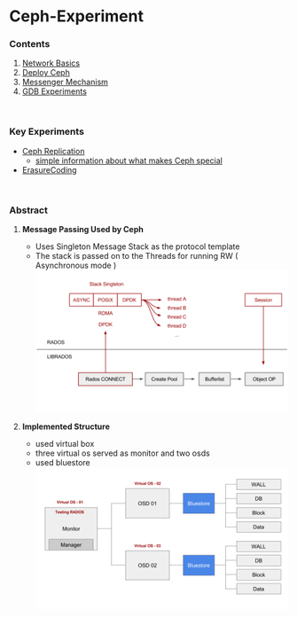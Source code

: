 # Ceph-Experiment

### Contents
1. [Network Basics](/network-basic)
2. [Deploy Ceph](/ceph-deploy)
3. [Messenger Mechanism](/messenger)
4. [GDB Experiments](/gdb-Experiment)

<br>


### Key Experiments
- [Ceph Replication](Ceph-Replication)
  - [simple information about what makes Ceph special](Ceph-Replication/crush.md)
- [ErasureCoding](ErasureCoding-Experiment)

<br>

### Abstract

1. **Message Passing Used by Ceph**
    - Uses Singleton Message Stack as the protocol template
    - The stack is passed on to the Threads for running RW ( Asynchronous mode )
![image-2](img/2_i.png)


2. **Implemented Structure**
    - used virtual box
    - three virtual os served as monitor and two osds
    - used bluestore
![ceph_structure](/ceph-deploy/ceph_test.png)
